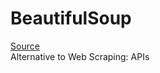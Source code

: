 # BeautifulSoup  
[Source](https://realpython.com/beautiful-soup-web-scraper-python/#what-is-web-scraping)  
Alternative to Web Scraping: APIs


